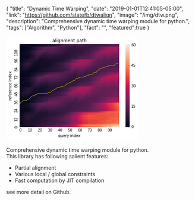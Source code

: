 {
"title": "Dynamic Time Warping",
"date": "2019-01-01T12:41:05-05:00",
"link": "https://github.com/statefb/dtwalign",
"image": "/img/dtw.png",
"description": "Comprehensive dynamic time warping module for python.",
"tags": ["Algorithm", "Python"],
"fact": "",
"featured":true
}

![](/img/dtw.png)

Comprehensive dynamic time warping module for python.  
This library has following salient features:

- Partial alignment
- Various local / global constraints
- Fast computation by JIT compilation

see more detail on Github.
